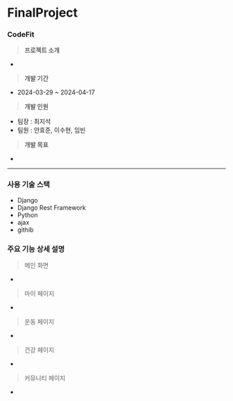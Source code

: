 # FinalProject
### CodeFit

> **프로젝트 소개**
- 

> **개발 기간**
- 2024-03-29 ~ 2024-04-17

> **개발 인원**
- 팀장 : 최지석
- 팀원 : 안효준, 이수현, 임빈

> **개발 목표**
- 

<hr>

### 사용 기술 스택
- Django
- Django Rest Framework
- Python
- ajax
- githib

### 주요 기능 상세 설명
> 메인 화면
- 

> 마이 페이지
-

> 운동 페이지
-

> 건강 페이지
-

> 커뮤니티 페이지
- 
